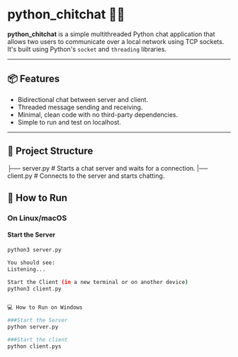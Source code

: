 # python_chitchat 💬🐍

**python_chitchat** is a simple multithreaded Python chat application that allows two users to communicate over a local network using TCP sockets. It's built using Python's `socket` and `threading` libraries.

---

## 📦 Features

- Bidirectional chat between server and client.
- Threaded message sending and receiving.
- Minimal, clean code with no third-party dependencies.
- Simple to run and test on localhost.

---

## 📁 Project Structure
├── server.py # Starts a chat server and waits for a connection. 
|── client.py # Connects to the server and starts chatting.

## 🚀 How to Run

### On Linux/macOS

#### Start the Server
```bash
python3 server.py

You should see:
Listening...

Start the Client (in a new terminal or on another device)
python3 client.py


💻 How to Run on Windows

###Start the Server
python server.py

###Start the client
python client.pys
